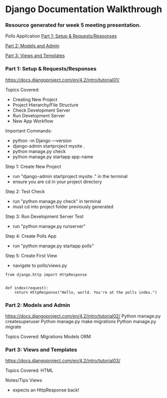 # Django Documentation Walkthrough
### Resource generated for week 5 meeting presentation.

Polls Application
[Part 1: Setup & Requests/Responses](#part-1-setup-requests-responses)

[Part 2: Models and Admin](#part-2-models-and-admin)

[Part 3: Views and Templates](#part-3-views-and-templates)

### Part 1: Setup & Requests/Responses
https://docs.djangoproject.com/en/4.2/intro/tutorial01/

Topics Covered:
* Creating New Project
* Project Hierarchy/File Structure
* Check Development Server
* Run Development Server
* New App Workflow


Important Commands:
* python -m Django —version
* django-admin startproject mysite .
* python manage.py check
* python manage.py startapp app-name


Step 1: Create New Project
* run "django-admin startproject mysite ." in the terminal
* ensure you are cd in your project directory

Step 2: Test Check
* run "python manage.py check" in terminal
* must cd into project folder previously generated

Step 3: Run Development Server Test
* run "python manage.py runserver"

Step 4: Create Polls App
* run "python manage.py startapp polls"

Step 5: Create First View
* navigate to polls/views.py
```
from django.http import HttpResponse


def index(request):
    return HttpResponse("Hello, world. You're at the polls index.")
```


### Part 2: Models and Admin
https://docs.djangoproject.com/en/4.2/intro/tutorial02/
Python manage.py createsuperuser
Python manage.py make migrations
Python manage.py migrate

Topics Covered:
Migrations
Models
ORM

### Part 3: Views and Templates
https://docs.djangoproject.com/en/4.2/intro/tutorial03/

Topics Covered:
HTML


Notes/Tips
Views
- expects an HttpResponse back!
